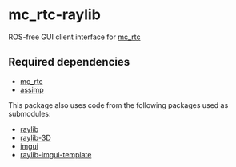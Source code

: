 mc_rtc-raylib
==

ROS-free GUI client interface for [mc_rtc]

Required dependencies
--

- [mc_rtc]
- [assimp](https://assimp.org/)

This package also uses code from the following packages used as submodules:
- [raylib](https://github.com/raysan5/raylib)
- [raylib-3D](https://github.com/Gamerfiend/raylib-3D)
- [imgui](https://github.com/ocornut/imgui)
- [raylib-imgui-template](https://github.com/oswjk/raylib-imgui-template)

[mc_rtc]: https://github.com/jrl-umi3218/mc_rtc
